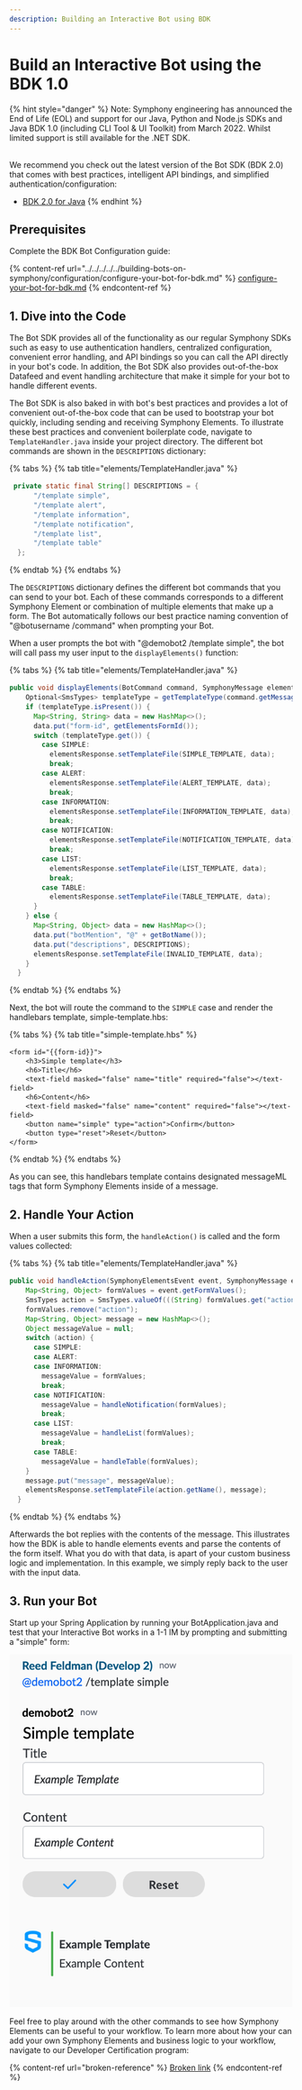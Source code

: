 ```yaml
---
description: Building an Interactive Bot using BDK
---
```


# Build an Interactive Bot using the BDK 1.0

{% hint style="danger" %}
Note: Symphony engineering has announced the End of Life (EOL) and support for our Java, Python and Node.js SDKs and Java BDK 1.0 (including CLI Tool & UI Toolkit) from March 2022.  Whilst limited support is still available for the .NET SDK.

\
We recommend you check out the latest version of the  Bot SDK (BDK 2.0) that comes with best practices, intelligent API bindings, and simplified authentication/configuration:

* [BDK 2.0 for Java](../../../bdk-2.0/)
{% endhint %}

## Prerequisites

Complete the BDK Bot Configuration guide:

{% content-ref url="../../../../../building-bots-on-symphony/configuration/configure-your-bot-for-bdk.md" %}
[configure-your-bot-for-bdk.md](../../../../../building-bots-on-symphony/configuration/configure-your-bot-for-bdk.md)
{% endcontent-ref %}

## 1. Dive into the Code

The Bot SDK provides all of the functionality as our regular Symphony SDKs such as easy to use authentication handlers, centralized configuration, convenient error handling, and API bindings so you can call the API directly in your bot's code. In addition, the Bot SDK also provides out-of-the-box Datafeed and event handling architecture that make it simple for your bot to handle different events.

The Bot SDK is also baked in with bot's best practices and provides a lot of convenient out-of-the-box code that can be used to bootstrap your bot quickly, including sending and receiving Symphony Elements. To illustrate these best practices and convenient boilerplate code, navigate to `TemplateHandler.java` inside your project directory. The different bot commands are shown in the `DESCRIPTIONS` dictionary:

{% tabs %}
{% tab title="elements/TemplateHandler.java" %}
```java
 private static final String[] DESCRIPTIONS = {
      "/template simple",
      "/template alert",
      "/template information",
      "/template notification",
      "/template list",
      "/template table"
  };
```
{% endtab %}
{% endtabs %}

The `DESCRIPTIONS` dictionary defines the different bot commands that you can send to your bot. Each of these commands corresponds to a different Symphony Element or combination of multiple elements that make up a form. The Bot automatically follows our best practice naming convention of "@botusername /command" when prompting your Bot.

When a user prompts the bot with "@demobot2 /template simple", the bot will call pass my user input to the `displayElements()` function:

{% tabs %}
{% tab title="elements/TemplateHandler.java" %}
```java
public void displayElements(BotCommand command, SymphonyMessage elementsResponse) {
    Optional<SmsTypes> templateType = getTemplateType(command.getMessageEvent().getMessage());
    if (templateType.isPresent()) {
      Map<String, String> data = new HashMap<>();
      data.put("form-id", getElementsFormId());
      switch (templateType.get()) {
        case SIMPLE:
          elementsResponse.setTemplateFile(SIMPLE_TEMPLATE, data);
          break;
        case ALERT:
          elementsResponse.setTemplateFile(ALERT_TEMPLATE, data);
          break;
        case INFORMATION:
          elementsResponse.setTemplateFile(INFORMATION_TEMPLATE, data);
          break;
        case NOTIFICATION:
          elementsResponse.setTemplateFile(NOTIFICATION_TEMPLATE, data);
          break;
        case LIST:
          elementsResponse.setTemplateFile(LIST_TEMPLATE, data);
          break;
        case TABLE:
          elementsResponse.setTemplateFile(TABLE_TEMPLATE, data);
      }
    } else {
      Map<String, Object> data = new HashMap<>();
      data.put("botMention", "@" + getBotName());
      data.put("descriptions", DESCRIPTIONS);
      elementsResponse.setTemplateFile(INVALID_TEMPLATE, data);
    }
  }
```
{% endtab %}
{% endtabs %}

Next, the bot will route the command to the `SIMPLE` case and render the handlebars template, simple-template.hbs:

{% tabs %}
{% tab title="simple-template.hbs" %}
```markup
<form id="{{form-id}}">
    <h3>Simple template</h3>
    <h6>Title</h6>
    <text-field masked="false" name="title" required="false"></text-field>
    <h6>Content</h6>
    <text-field masked="false" name="content" required="false"></text-field>
    <button name="simple" type="action">Confirm</button>
    <button type="reset">Reset</button>
</form>
```
{% endtab %}
{% endtabs %}

As you can see, this handlebars template contains designated messageML tags that form Symphony Elements inside of a message.

## 2. Handle Your Action

When a user submits this form, the `handleAction()` is called and the form values collected:

{% tabs %}
{% tab title="elements/TemplateHandler.java" %}
```java
public void handleAction(SymphonyElementsEvent event, SymphonyMessage elementsResponse) {
    Map<String, Object> formValues = event.getFormValues();
    SmsTypes action = SmsTypes.valueOf(((String) formValues.get("action")).toUpperCase());
    formValues.remove("action");
    Map<String, Object> message = new HashMap<>();
    Object messageValue = null;
    switch (action) {
      case SIMPLE:
      case ALERT:
      case INFORMATION:
        messageValue = formValues;
        break;
      case NOTIFICATION:
        messageValue = handleNotification(formValues);
        break;
      case LIST:
        messageValue = handleList(formValues);
        break;
      case TABLE:
        messageValue = handleTable(formValues);
    }
    message.put("message", messageValue);
    elementsResponse.setTemplateFile(action.getName(), message);
  }
```
{% endtab %}
{% endtabs %}

Afterwards the bot replies with the contents of the message. This illustrates how the BDK is able to handle elements events and parse the contents of the form itself. What you do with that data, is apart of your custom business logic and implementation. In this example, we simply reply back to the user with the input data.

## 3.  Run your Bot

Start up your Spring Application by running your BotApplication.java and test that your Interactive Bot works in a 1-1 IM by prompting and submitting a "simple" form:

![](../../../../../.gitbook/assets/screen-shot-2020-07-17-at-12.11.25-pm.png)

Feel free to play around with the other commands to see how Symphony Elements can be useful to your workflow. To learn more about how your can add your own Symphony Elements and business logic to your workflow, navigate to our Developer Certification program:

{% content-ref url="broken-reference" %}
[Broken link](broken-reference)
{% endcontent-ref %}
